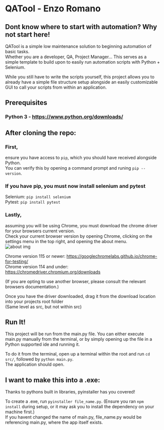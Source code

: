 # QATool - Enzo Romano

## Dont know where to start with automation? Why not start here!

QATool is a simple low maintenance solution to beginning automation of basic tasks.  
Whether you are a developer, QA, Project Manager... This serves as a simple template to build upon to easily run automation scripts with Python + Selenium.  

While you still have to write the scripts yourself, this project allows you to already have a simple file structure setup alongside an easily 
customizable GUI to call your scripts from within an application.  

## Prerequisites
### Python 3 - https://www.python.org/downloads/

## After cloning the repo:
### First, 
ensure you have access to `pip`, which you should have received alongside Python.  
You can verify this by opening a command prompt and runing `pip --version`.  

### If you have pip, you must now install selenium and pytest
Selenium: `pip install selenium`  
Pytest: `pip install pytest`
  
### Lastly,  
assuming you will be using Chrome, you must download the chrome driver for your browsers current version.  
Check your current browser version by opening Chrome, clicking on the settings menu in the top right, and opening the about menu.  
![about img](https://www.lifewire.com/thmb/bKfZs55XrYQ0lmMRRcqUnc6VWsE=/1500x0/filters:no_upscale():max_bytes(150000):strip_icc()/A2-CheckWhatVersionofChromeYouHave-annotated-f43c6e8eb4c142f28340b5d9a900a795.jpg)  
  
Chrome version 115 or newer: https://googlechromelabs.github.io/chrome-for-testing/  
Chrome version 114 and under: https://chromedriver.chromium.org/downloads  

(If you are opting to use another browser, please consult the relevant browsers documentation.)  
  
Once you have the driver downloaded, drag it from the download location into your projects root folder  
(Same level as src, but not within src)  

## Run It!  
This project will be run from the main.py file. You can either execute main.py manually from the terminal, or by simply opening up the file in a Python supported ide and running it.
  
To do it from the terminal, open up a terminal within the root and run `cd src/`, followed by `python main.py`.  
The application should open.  

## I want to make this into a .exe:  

Thanks to pythons built in libraries, pyinstaller has you covered!  

To create a .exe, run `pyinstaller file_name.py`. (Ensure you ran `npm install` during setup, or it may ask you to install the dependency on your machine first.)  
If you havent changed the name of main.py, file_name.py would be referencing main.py, where the app itself exists.  
